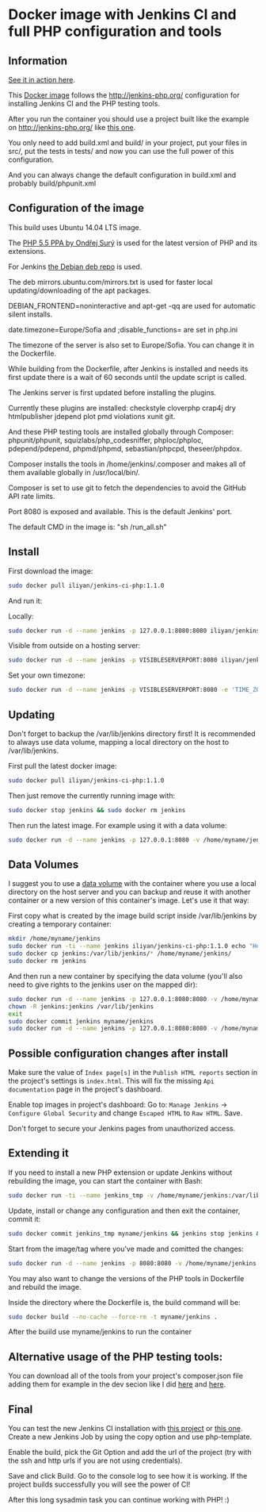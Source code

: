 Docker image with Jenkins CI and full PHP configuration and tools
===

Information
---

[See it in action here](http://jenkins.iliyan-trifonov.com/ "Jenkins CI PHP on iliyan-trifonov.com").

This [Docker image](https://registry.hub.docker.com/u/iliyan/jenkins-ci-php/ "Docker Jenkins CI PHP")
follows the http://jenkins-php.org/ configuration for installing Jenkins CI and the PHP testing tools.

After you run the container you should use a project built like the example on http://jenkins-php.org/
like [this one](http://gitlab.iliyan-trifonov.com/behat-tests/mvc-bdd-tdd/tree/master "mvc-bdd-tdd").

You only need to add build.xml and build/ in your project, put your files in src/, put the tests in tests/ 
and now you can use the full power of this configuration.

And you can always change the default configuration
in build.xml and probably build/phpunit.xml

Configuration of the image
---

This build uses Ubuntu 14.04 LTS image.

The [PHP 5.5 PPA by Ondřej Surý](https://launchpad.net/~ondrej/+archive/ubuntu/php5 "PPA for PHP 5.5") 
is used for the latest version of PHP and its extensions.

For Jenkins [the Debian deb repo](http://pkg.jenkins-ci.org/debian "Jenkins Deb Repo") is used.

The deb mirrors.ubuntu.com/mirrors.txt is used for faster local updating/downloading of the apt packages.

DEBIAN_FRONTEND=noninteractive and apt-get -qq are used for automatic silent installs.

date.timezone=Europe/Sofia and ;disable_functions= are set in php.ini

The timezone of the server is also set to Europe/Sofia. You can change it in the Dockerfile.

While building from the Dockerfile, after Jenkins is installed and needs its first update there is a wait of 60 seconds 
until the update script is called. 

The Jenkins server is first updated before installing the plugins.

Currently these plugins are installed: checkstyle cloverphp crap4j dry htmlpublisher jdepend plot pmd violations xunit git.

And these PHP testing tools are installed globally through Composer:
phpunit/phpunit, squizlabs/php_codesniffer, phploc/phploc, pdepend/pdepend, phpmd/phpmd, sebastian/phpcpd, theseer/phpdox.

Composer installs the tools in /home/jenkins/.composer and makes all of them available globally in /usr/local/bin/.

Composer is set to use git to fetch the dependencies to avoid the GitHub API rate limits.

Port 8080 is exposed and available. This is the default Jenkins' port.

The default CMD in the image is: "sh /run_all.sh"

Install
---

First download the image:

```bash
sudo docker pull iliyan/jenkins-ci-php:1.1.0
```

And run it:

Locally:

```bash
sudo docker run -d --name jenkins -p 127.0.0.1:8080:8080 iliyan/jenkins-ci-php:1.1.0
```

Visible from outside on a hosting server:

```bash
sudo docker run -d --name jenkins -p VISIBLESERVERPORT:8080 iliyan/jenkins-ci-php:1.1.0
```

Set your own timezone:

```bash
sudo docker run -d --name jenkins -p VISIBLESERVERPORT:8080 -e 'TIME_ZONE=Europe/Paris' iliyan/jenkins-ci-php:1.1.0
```

Updating
---

Don't forget to backup the /var/lib/jenkins directory first!
It is recommended to always use data volume, mapping a local directory on the host to /var/lib/jenkins. 

First pull the latest docker image:

```bash
sudo docker pull iliyan/jenkins-ci-php:1.1.0
```

Then just remove the currently running image with:

```bash
sudo docker stop jenkins && sudo docker rm jenkins
```

Then run the latest image. For example using it with a data volume:

```bash
sudo docker run -d --name jenkins -p 127.0.0.1:8080 -v /home/myname/jenkins:/var/lib/jenkins iliyan/jenkins-ci-php:1.1.0
```

Data Volumes
---

I suggest you to use a [data volume](https://docs.docker.com/userguide/dockervolumes/ "Docker Data Volumes") 
with the container where you use a local directory on the host server and you can backup and reuse it with another 
container or a new version of this container's image.
Let's use it that way:

First copy what is created by the image build script inside /var/lib/jenkins by creating a temporary container:

```bash
mkdir /home/myname/jenkins
sudo docker run -ti --name jenkins iliyan/jenkins-ci-php:1.1.0 echo "Hello, Docker"
sudo docker cp jenkins:/var/lib/jenkins/* /home/myname/jenkins/
sudo docker rm jenkins
```

And then run a new container by specifying the data volume (you'll also need to give rights to the jenkins user on the mapped dir):

```bash
sudo docker run -d --name jenkins -p 127.0.0.1:8080:8080 -v /home/myname/jenkins:/var/lib/jenkins iliyan/jenkins-ci-php:1.1.0 bash
chown -R jenkins:jenkins /var/lib/jenkins
exit
sudo docker commit jenkins myname/jenkins
sudo docker run -d --name jenkins -p 127.0.0.1:8080:8080 -v /home/myname/jenkins:/var/lib/jenkins myname/jenkins sh /run_all.sh 
```

Possible configuration changes after install
---

Make sure the value of `Index page[s]` in the `Publish HTML reports` section in the project's settings is `index.html`.
This will fix the missing `Api documentation` page in the project's dashboard.

Enable top images in project's dashboard:
Go to: `Manage Jenkins` -> `Configure Global Security`
and change `Escaped HTML` to `Raw HTML`.
Save.

Don't forget to secure your Jenkins pages from unauthorized access.

Extending it
---

If you need to install a new PHP extension or update Jenkins without rebuilding the image, you can start the container with Bash:

```bash
sudo docker run -ti --name jenkins_tmp -v /home/myname/jenkins:/var/lib/jenkins iliyan/jenkins-ci-php:1.1.0 bash
```

Update, install or change any configuration and then exit the container, commit it:

```bash
sudo docker commit jenkins_tmp myname/jenkins && jenkins stop jenkins && jenkins rm jenkins jenkins_tmp
```

Start from the image/tag where you've made and comitted the changes:

```bash
sudo docker run -d --name jenkins -p 8080:8080 -v /home/myname/jenkins:/var/lib/jenkins myname/jenkins sh /run_all.sh
```

You may also want to change the versions of the PHP tools in Dockerfile and rebuild the image.

Inside the directory where the Dockerfile is, the build command will be:

```bash
sudo docker build --no-cache --force-rm -t myname/jenkins .
```

After the buiild use myname/jenkins to run the container

Alternative usage of the PHP testing tools:
---

You can download all of the tools from your project's composer.json file adding them for example in the dev secion 
like I did [here](http://gitlab.iliyan-trifonov.com/behat-tests/mvc-bdd-tdd/blob/master/composer.json "composer.json") 
and [here](http://gitlab.iliyan-trifonov.com/behat-tests/mvc-bdd-tdd/blob/master/build.xml "build.xml").

Final
---

You can test the new Jenkins CI installation with [this project](https://github.com/sebastianbergmann/money.git "sebastianbergmann/money")
or [this one](http://gitlab.iliyan-trifonov.com/behat-tests/mvc-bdd-tdd/tree/master "mvc-bdd-tdd").
Create a new Jenkins Job by using the copy option and use php-template.

Enable the build, pick the Git Option and add
the url of the project (try with the ssh and http urls if you are not using credentials).

Save and click Build. 
Go to the console log to see how it is working.
If the project builds successfully you will see the power of CI!

After this long sysadmin task you can continue working with PHP! :)
